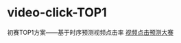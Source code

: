 # video-click-TOP1
初赛TOP1方案——基于时序预测视频点击率
[视频点击预测大赛](https://www.turingtopia.com/competitionnew/detail/e4880352b6ef4f9f8f28e8f98498dbc4/dataset)
